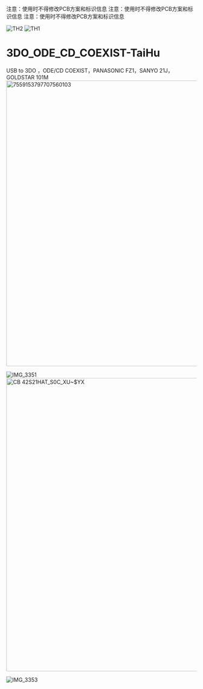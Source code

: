 注意：使用时不得修改PCB方案和标识信息
注意：使用时不得修改PCB方案和标识信息
注意：使用时不得修改PCB方案和标识信息

![TH2](https://github.com/user-attachments/assets/e81c27fc-387a-455b-bde7-9a6cc76c9c44)
![TH1](https://github.com/user-attachments/assets/3e91899a-0517-4641-a3e1-ae7a3322934c)

# 3DO_ODE_CD_COEXIST-TaiHu
USB to 3DO ，ODE/CD COEXIST，PANASONIC FZ1，SANYO 21J，GOLDSTAR 101M
<img width="1285" height="755" alt="7559153797707560103" src="https://github.com/user-attachments/assets/941edb7a-88c5-42d6-812d-eb49457203ad" />

![IMG_3351](https://github.com/user-attachments/assets/92f0a645-f4a6-438d-8570-9c39d35f7bf9)
<img width="1377" height="775" alt="CB 42S21HAT_S0C_XU~$YX" src="https://github.com/user-attachments/assets/42a98d35-44d5-4ca3-94a5-7d183922a2e6" />

![IMG_3353](https://github.com/user-attachments/assets/7f253b69-ad0d-465d-8fd3-7bb4c65284c0)
